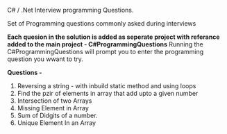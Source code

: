 C# / .Net Interview programming Questions.

Set of Programming questions commonly asked during interviews

**Each quesion in the solution is added as seperate project with referance added to the main project - C#ProgrammingQuestions**
Running the C#ProgrammingQuestions will prompt you to enter the programming question you wwant to try.


**Questions -**
  1. Reversing a string - with inbuild static method and using loops
  2. Find the pzir of elements in array that add upto a given number
  3. Intersection of two Arrays
  4. Missing Element in Array
  5. Sum of Didgits of a number.
  6. Unique Element In an Array
     
